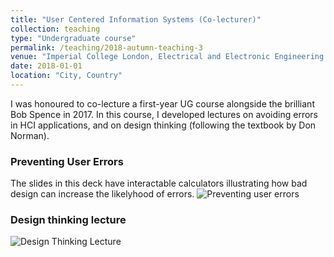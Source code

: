 ```yaml
---
title: "User Centered Information Systems (Co-lecturer)"
collection: teaching
type: "Undergraduate course"
permalink: /teaching/2018-autumn-teaching-3
venue: "Imperial College London, Electrical and Electronic Engineering Department"
date: 2018-01-01
location: "City, Country"
---
```


I was honoured to co-lecture a first-year UG course alongside the brilliant Bob Spence in 2017. In this course, I developed lectures on avoiding errors in HCI applications, and on design thinking (following the textbook by Don Norman). 

### Preventing User Errors 
The slides in this deck have interactable calculators illustrating how bad design can increase the likelyhood of errors.
![Preventing user errors](https://stfleming.github.io/icl-eie1-ucis-preventing-user-error/)

### Design thinking lecture
![Design Thinking Lecture](https://stfleming.github.io/icl-eie1-ucis-design-thinking/)

